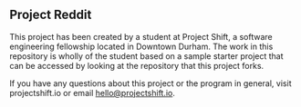 ## Project Reddit

This project has been created by a student at Project Shift, a software engineering fellowship located in Downtown Durham. The work in this repository is wholly of the student based on a sample starter project that can be accessed by looking at the repository that this project forks.

If you have any questions about this project or the program in general, visit projectshift.io or email hello@projectshift.io.
